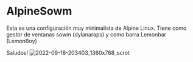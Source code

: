 # AlpineSowm
Esta es una configuración muy minimalista de Alpine Linux.
Tiene como gestor de ventanas sowm (dylanaraps) y como barra Lemonbar (LemonBoy)

Saludos!
![2022-09-18-203403_1360x768_scrot](https://user-images.githubusercontent.com/67444306/190941683-e6e10644-3736-4222-beb6-d246b284bf3a.png)
